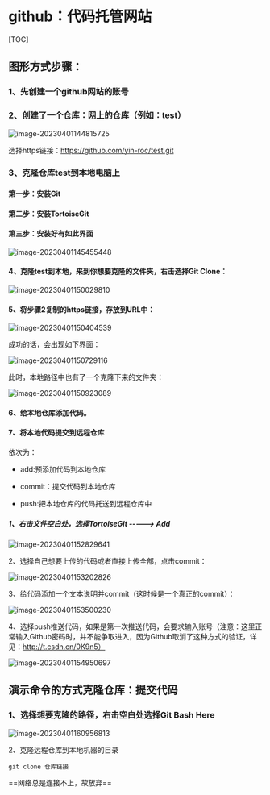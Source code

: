 # github：代码托管网站

[TOC]

## 图形方式步骤：

### 1、先创建一个github网站的账号

### 2、创建了一个仓库：网上的仓库（例如：test）

![image-20230401144815725](E:\2笔记\git步骤\md文件中涉及的图片\图片1.png)

选择https链接：https://github.com/yin-roc/test.git

### 3、克隆仓库test到本地电脑上

#### 第一步：安装Git

#### 第二步：安装TortoiseGit

#### 第三步：安装好有如此界面

![image-20230401145455448](E:\2笔记\git步骤\md文件中涉及的图片\图片2.png)

#### 4、克隆test到本地，来到你想要克隆的文件夹，右击选择Git Clone：

![image-20230401150029810](E:\2笔记\git步骤\md文件中涉及的图片\图片3.png)

#### 5、将步骤2复制的https链接，存放到URL中：

![image-20230401150404539](E:\2笔记\git步骤\md文件中涉及的图片\图片4.png)

成功的话，会出现如下界面：

![image-20230401150729116](E:\2笔记\git步骤\md文件中涉及的图片\图片5.png)

此时，本地路径中也有了一个克隆下来的文件夹：

![image-20230401150923089](E:\2笔记\git步骤\md文件中涉及的图片\图片6.png)

#### 6、给本地仓库添加代码。

#### 7、将本地代码提交到远程仓库

依次为：

- add:预添加代码到本地仓库

- commit：提交代码到本地仓库

- push:把本地仓库的代码托送到远程仓库中

    

##### 1、右击文件空白处，选择TortoiseGit ----->  Add

![image-20230401152829641](E:\2笔记\git步骤\md文件中涉及的图片\图片7.png)

2、选择自己想要上传的代码或者直接上传全部，点击commit：

![image-20230401153202826](E:\2笔记\git步骤\md文件中涉及的图片\图片8.png)

3、给代码添加一个文本说明并commit（这时候是一个真正的commit）：

![image-20230401153500230](E:\2笔记\git步骤\md文件中涉及的图片\图片9.png)

4、选择push推送代码，如果是第一次推送代码，会要求输入账号（注意：这里正常输入Github密码时，并不能争取进入，因为Github取消了这种方式的验证，详见：http://t.csdn.cn/0K9n5）

![image-20230401154950697](C:\Users\yin\AppData\Roaming\Typora\typora-user-images\image-20230401154950697.png)

## 演示命令的方式克隆仓库：提交代码

### 1、选择想要克隆的路径，右击空白处选择Git Bash Here

![image-20230401160956813](E:\2笔记\git步骤\md文件中涉及的图片\11.png)

2、克隆远程仓库到本地机器的目录

```
git clone 仓库链接
```

==网络总是连接不上，故放弃==